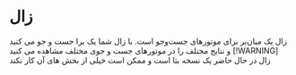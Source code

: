 # زال
زال یک میان‌بر برای موتورهای جست‌وجو است. با زال شما یک برا جست و جو می کنید و نتایج مختلف را در موتورهای جست و جوی مختلف مشاهده می کنید
[!WARNING]
زال در حال حاضر یک نسخه بتا است و ممکن است خیلی از بخش های آن کار نکند
